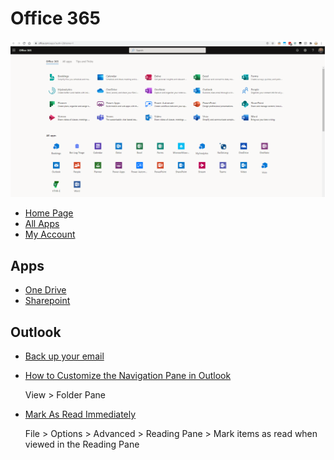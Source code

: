 # Office 365

![office 365 apps](/assets/notes/O365/o365-apps.png)

* [Home Page](https://www.office.com/)
* [All Apps](https://www.office.com/apps)
* [My Account](https://myaccount.microsoft.com/)

## Apps

* [One Drive](https://vermontgov-my.sharepoint.com/personal/kyle_mitofsky_vermont_gov/_layouts/15/onedrive.aspx)
* [Sharepoint](https://vermontgov.sharepoint.com/_layouts/15/sharepoint.aspx)


## Outlook

* [Back up your email](https://support.microsoft.com/en-us/office/back-up-your-email-e5845b0b-1aeb-424f-924c-aa1c33b18833)

* [How to Customize the Navigation Pane in Outlook](https://www.howtogeek.com/393870/how-to-customise-the-navigation-pane-in-outlook/)

  View > Folder Pane

* [Mark As Read Immediately](https://support.microsoft.com/en-us/office/mark-a-message-as-read-or-unread-59b44298-08c2-4eb7-8128-ea0fb7f52720)

  File > Options > Advanced > Reading Pane > Mark items as read when viewed in the Reading Pane

